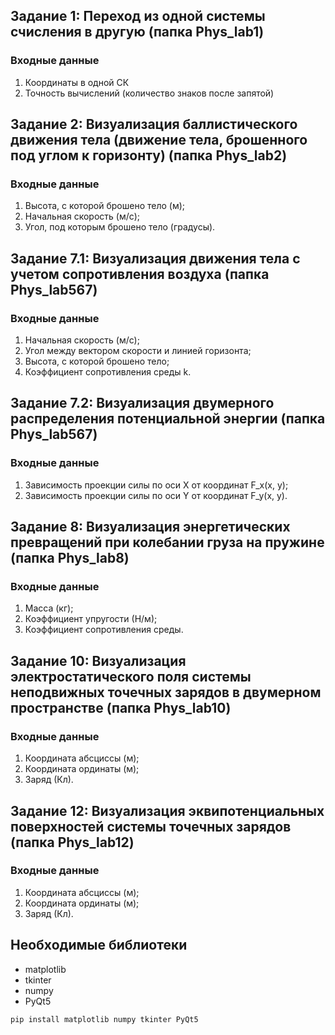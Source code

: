 ## Задание 1: Переход из одной системы счисления в другую (папка Phys_lab1)

### Входные данные

1) Координаты в одной СК
2) Точность вычислений (количество знаков после запятой)

## Задание 2: Визуализация баллистического движения тела (движение тела, брошенного под углом к горизонту) (папка Phys_lab2)

### Входные данные

1) Высота, с которой брошено тело (м);
2) Начальная скорость (м/c);
3) Угол, под которым брошено тело (градусы).

## Задание 7.1: Визуализация движения тела с учетом сопротивления воздуха (папка Phys_lab567)

### Входные данные

1) Начальная скорость (м/с);
2) Угол между вектором скорости и линией горизонта;
3) Высота, с которой брошено тело;
4) Коэффициент сопротивления среды k.

## Задание 7.2: Визуализация двумерного распределения потенциальной энергии (папка Phys_lab567)

### Входные данные

1) Зависимость проекции силы по оси X от координат F_x(x, y);
2) Зависимость проекции силы по оси Y от координат F_y(x, y).

## Задание 8: Визуализация энергетических превращений при колебании груза на пружине (папка Phys_lab8)

### Входные данные

1) Масса (кг);
2) Коэффициент упругости (Н/м);
3) Коэффициент сопротивления среды.
   
##  Задание 10: Визуализация электростатического поля системы неподвижных точечных зарядов в двумерном пространстве (папка Phys_lab10)

### Входные данные

1) Координата абсциссы (м);
2) Координата ординаты (м);
3) Заряд (Кл).

##  Задание 12: Визуализация эквипотенциальных поверхностей системы точечных зарядов (папка Phys_lab12)

### Входные данные

1) Координата абсциссы (м);
2) Координата ординаты (м);
3) Заряд (Кл).

## Необходимые библиотеки
- matplotlib
- tkinter
- numpy
- PyQt5

```pip install matplotlib numpy tkinter PyQt5```
